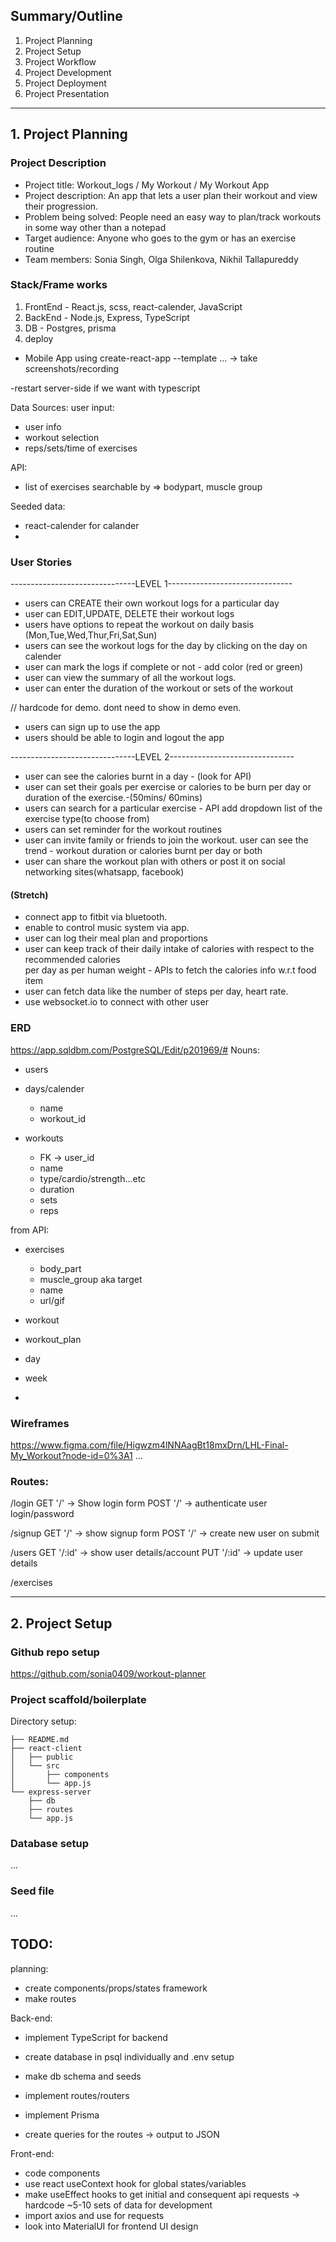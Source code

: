 ## Summary/Outline
1. Project Planning
2. Project Setup
3. Project Workflow
4. Project Development
5. Project Deployment
6. Project Presentation
___

## 1. Project Planning
### Project Description
- Project title: Workout_logs / My Workout / My Workout App
- Project description: An app that lets a user plan their workout and view their progression.
- Problem being solved: People need an easy way to plan/track workouts in some way other than a notepad
- Target audience: Anyone who goes to the gym or has an exercise routine
- Team members: Sonia Singh, Olga Shilenkova, Nikhil Tallapureddy 

### Stack/Frame works
1. FrontEnd - React.js, scss, react-calender, JavaScript
2. BackEnd - Node.js, Express, TypeScript
3. DB - Postgres, prisma
4. deploy 

- Mobile App using create-react-app --template ...
-> take screenshots/recording

-restart server-side if we want with typescript

Data Sources:
user input:
  - user info
  - workout selection
  - reps/sets/time of exercises

API:
  - list of exercises searchable by => bodypart, muscle group

Seeded data:
  - react-calender for calander
  - 

### User Stories

-------------------------------LEVEL 1-------------------------------
- users can CREATE their own workout logs for a particular day 
- user can EDIT,UPDATE, DELETE their workout logs
- users have options to repeat the workout on daily basis (Mon,Tue,Wed,Thur,Fri,Sat,Sun)
- users can see the workout logs for the day by clicking on the day on calender 
- user can mark the logs if complete or not - add color (red or green) 
- user can view the summary of all the workout logs.
- user can enter the duration of the workout or sets of the workout

// hardcode for demo. dont need to show in demo even.
- users can sign up to use the app 
- users should be able to login and logout the app

-------------------------------LEVEL 2-------------------------------
- user can see the calories burnt in a day - (look for API)
- user can set their goals per exercise or calories to be burn per day or duration of the exercise.-(50mins/ 60mins)
- users can search for a particular exercise - API add dropdown list of the exercise type(to choose from)
- users can set reminder for the workout routines
- user can invite family or friends to join the workout.
user can see the trend - workout duration or calories burnt per day or both
- user can share the workout plan with others or post it on social networking sites(whatsapp, facebook) 


#### (Stretch)
- connect app to fitbit via bluetooth.
- enable to control music system via app.
- user can log their meal plan and proportions 
- user can keep track of their daily intake of calories with respect to the recommended calories   
  per day as per human weight - APIs to fetch the calories info w.r.t food item
- user can fetch data like the number of steps per day, heart rate.
- use websocket.io to connect with other user


### ERD
https://app.sqldbm.com/PostgreSQL/Edit/p201969/#
Nouns:
- users

- days/calender
  - name
  - workout_id

- workouts
  - FK -> user_id
  - name
  - type/cardio/strength...etc
  - duration
  - sets
  - reps

from API:
- exercises
  - body_part
  - muscle_group aka target
  - name
  - url/gif


- workout
- workout_plan
- day
- week
- 
### Wireframes
https://www.figma.com/file/Higwzm4lNNAagBt18mxDrn/LHL-Final-My_Workout?node-id=0%3A1
...

### Routes:
/login
GET   '/'     -> Show login form
POST  '/'     -> authenticate user login/password

/signup
GET   '/'     -> show signup form
POST  '/'     -> create new user on submit

/users
GET   '/:id'  -> show user details/account
PUT   '/:id'  -> update user details

/exercises




___
## 2. Project Setup

### Github repo setup
https://github.com/sonia0409/workout-planner

### Project scaffold/boilerplate
Directory setup:
```
├── README.md
├── react-client
│   ├── public
│   └── src
│       ├── components
│       └── app.js
└── express-server
    ├── db
    ├── routes
    └── app.js
```
### Database setup

...

### Seed file

...


## TODO:
planning:
- create components/props/states framework
- make routes

Back-end:
- implement TypeScript for backend
- create database in psql individually and .env setup
- make db schema and seeds
- implement routes/routers
- implement Prisma

- create queries for the routes -> output to JSON

Front-end:
- code components
- use react useContext hook for global states/variables
- make useEffect hooks to get initial and consequent api requests
  -> hardcode ~5-10 sets of data for development
- import axios and use for requests
- look into MaterialUI for frontend UI design